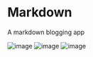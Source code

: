 # Markdown
A markdown blogging app

![image](https://github.com/alona-daphna/Markdown/assets/74145815/848b5634-cfee-4d2f-894f-ec1ee1c902bd)
![image](https://github.com/alona-daphna/Markdown/assets/74145815/bee09346-72e2-44c7-b281-8f33fae35902)
![image](https://github.com/alona-daphna/Markdown/assets/74145815/83500d6f-5e46-46bb-ae2d-ddfb2a2f41bb)
